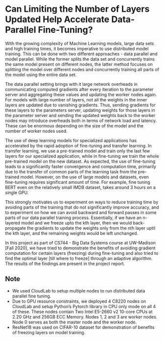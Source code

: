 # Can Limiting the Number of Layers Updated Help Accelerate Data-Parallel Fine-Tuning?

With the growing complexity of Machine Learning models, large data sets and high training times, it becomes imperative to use distributed model training. This can be done with two different approaches - data parallel and model parallel. While the former splits the data set and concurrently trains the same model present on different nodes, the latter method focuses on splitting the model over different nodes and concurrently training all parts of the model using the entire data set. 

The data parallel setting brings with it large network overheads in communicating computed gradients after every iteration to the parameter server and aggregating these values and updating the worker nodes again. For models with large number of layers, not all the weights in the inner layers are updated due to vanishing gradients. Thus, sending gradients for these layers to the parameters server, updating weights for those layers in the parameter server and sending the updated weights back to the worker nodes may introduce overheads both in terms of network load and latency. These can be enormous depending on the size of the model and the number of worker nodes used.

The use of deep learning models for specialized applications has accelerated by the rapid adoption of fine-tuning and transfer learning. In transfer learning, we use a pre-trained model and train only the last few layers for our specialized application, while in fine-tuning we train the whole pre-trained model on the new dataset. As expected, the use of fine-tuning leads to a significantly faster convergence and computation time, primarily due to the transfer of common parts of the learning task from the pre-trained model. However, on the use of large models and datasets, even fine-tuning requires significant amount of time. For example, fine tuning BERT even on the relatively small IMDB dataset, takes around 3 hours on a single GPU.

This strongly motivates us to experiment on ways to reduce training time by avoiding parts of the training that do not significantly improve accuracy, and to experiment on how we can avoid backward and forward passes in some parts of our data parallel training process. Essentially, if we have an n-layered model and we freeze upto the kth layer, then we would back-propagate the gradients to update the weights only from the nth layer uptil the kth layer, and the remaining weights would be left unchanged. 

In this project as part of CS744 - Big Data Systems course at UW-Madison [Fall 2020], we have tried to demonstrate the benefits of avoiding gradient computation for certain layers (freezing) during fine-tuning and also tried to find the optimal layer [till where to freeze] through an adaptive algorithm. The results of the findings are present in the project report.

## Note
- We used CloudLab to setup multiple nodes to run distributed data parallel fine tuning.
- Due to GPU resource constraints, we deployed 4 C8220 nodes on CloudLab and setup Python’s Pytorch library in CPU only mode on all 4 of these. These nodes contain Two Intel E5-2660 v2 10-core CPUs at 2.20 GHz and 256GB ECC Memory. Nodes 1, 2 and 3 are worker nodes. Node 0 serves as both the master node and the worker node.
- ResNet18 was used on CIFAR-10 dataset for demonstration of benefits of freezing layers on model training.

